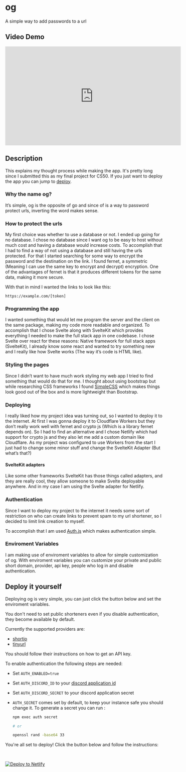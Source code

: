 # og

A simple way to add passwords to a url

## Video Demo

<iframe src="https://www.youtube-nocookie.com/embed/SY1Ondlh5bA" width="560" height="315" title="og - CS50 Final Project" frameborder="0" allowfullscreen></iframe>

## Description

This explains my thought process while making the app.
It's pretty long since I submitted this as my final project for CS50.
If you just want to deploy the app you can jump to [deploy](#deploy-it-yourself).

### Why the name og?

It’s simple, og is the opposite of go and since of is a way to password protect urls, inverting the word makes sense.

### How to protect the urls

My first choice was whether to use a database or not. I ended up going for no database.
I chose no database since I want og to be easy to host without much cost and having a database would increase costs.
To accomplish that I had to find a way of not using a database and still having the urls protected.
For that I started searching for some way to encrypt the password and the destination on the link.
I found fernet, a symmetric (Meaning I can use the same key to encrypt and decrypt) encryption.
One of the advantages of fernet is that it produces different tokens for the same data, making it more secure.

With that in mind I wanted the links to look like this:

```
https://example.com/[token]
```

### Programming the app

I wanted something that would let me program the server and the client on the same package, making my code more readable and organized.
To accomplish that I chose Svelte along with SvelteKit which provides everything I needed to make the full stack app in one codebase.
I chose Svelte over react for these reasons: Native framework for full stack apps (SvelteKit), I already know some react and wanted to try something new and I really like how Svelte works (The way it’s code is HTML like).

### Styling the pages

Since I didn’t want to have much work styling my web app I tried to find something that would do that for me.
I thought about using bootstrap but while researching CSS frameworks I found [SimpleCSS](https://simplecss.org) which makes things look good out of the box and is more lightweight than Bootstrap.

### Deploying

I really liked how my project idea was turning out, so I wanted to deploy it to the internet.
At first I was gonna deploy it to Cloudflare Workers but they don’t really work well with fernet and crypto js (Which is a library fernet depends on).
So I had to find an alternative and I chose Netlify which had support for crypto js and they also let me add a custom domain like Cloudflare.
As my project was configured to use Workers from the start I just had to change some minor stuff and change the SvelteKit Adapter (But what’s that?)

#### SvelteKit adapters

Like some other frameworks SvelteKit has those things called adapters, and they are really cool, they allow someone to make Svelte deployable anywhere. And in my case I am using the Svelte adapter for Netlify.

### Authentication

Since I want to deploy my project to the internet it needs some sort of restriction on who can create links to prevent spam to my url shortener, so I decided to limit link creation to myself.

To accomplish that I am used [Auth.js](https://authjs.dev/) which makes authentication simple.

### Enviroment Variables

I am making use of enviroment variables to allow for simple customization of og.
With enviroment variables you can customize your private and public short domain, provider, api key, people who log in and disable authentication.

## Deploy it yourself

Deploying og is very simple, you can just click the button below and set the enviroment variables.

You don't need to set public shorteners even if you disable authentication, they become available by default.

Currently the supported providers are:

- [shortio](https://short.io)
- [tinyurl](https://tinyurl.com)

You should follow their instructions on how to get an API key.

To enable authentication the following steps are needed:

- Set `AUTH_ENABLED=true`
- Set `AUTH_DISCORD_ID` to your [discord application id](https://discord.com/developers)
- Set `AUTH_DISCORD_SECRET` to your discord application secret
- `AUTH_SECRET` comes set by default, to keep your instance safe you should change it.
  To generate a secret you can run :

  ```sh
  npm exec auth secret

  # or

  openssl rand -base64 33
  ```

You're all set to deploy! Click the button below and follow the instructions:

<br/>

[![Deploy to Netlify](https://www.netlify.com/img/deploy/button.svg)](https://app.netlify.com/start/deploy?repository=https://github.com/edrf12/og#AUTH_SECRET=5Yqr+8QLuNx820W0WqicTS9DcSDDGJTGyuthWZv0L2A=)

